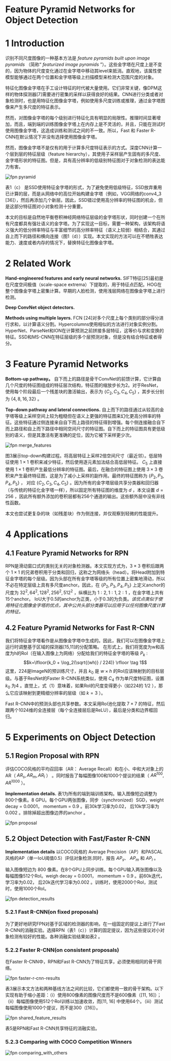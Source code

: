 Feature Pyramid Networks for Object Detection
=

# 1 Introduction
识别不同尺度图像的一种基本方法是 *feature pyramids built upon image pyramids* （简称“ *featurized image pyramids* ”）。这些金字塔在尺度上是不变的，因为物体的尺度变化通过在金字塔中移动其level来抵消。直观地，该属性使模型能够通过在两个位置和金字塔等级上扫描模型来检测大范围尺度的对象。

特征化图像金字塔在手工设计特征的时代被大量使用。它们非常关键，像DPM这样的物体探测器[7]需要进行密集的采样以获得良好的结果。CNN进行分类或者对象检测时，也是用特征化图像金字塔，例如使用多尺度训练或推理，通过金字塔图像来产生多尺度的特征表示。

然而，对图像金字塔的每个级别进行特征化具有明显的局限性。推理时间显著增加，而且，端到端的训练图像金字塔上在内存上是不灵活的，并且，只能在测试时使用图像金字塔，这造成训练和测试之间的不一致。所以，Fast 和 Faster R-CNN在默认情况下并没有选择使用图像金字塔。

然而，图像金字塔不是仅有的用于计算多尺度特征表示的方式。深度CNN计算一个层到层的特征层级（feature hierarchy），其使用子采样层产生固有的多尺度、金字塔形状的特征图。但是，具有高分辨率的低级别特征图对于对象检测的表达能力有害。

![fpn pyramid](./images/fpn/pyramid_comparison.png)

表1（c） 是SSD使用特征金字塔的形式，为了避免使用低级特征，SSD放弃重用已计算的层，而是从网络中的高位开始构建金字塔（例如，VGG网络的conv4_3 [36]），然后再添加几个新层。因此，SSD错过使用高分辨率的特征图的机会，但是这部分特征图对小对象检测十分重要。

本文的目标是自然地平衡卷积神经网络特征层级的金字塔形状，同时创建一个在所有尺度都具有强壮语义的金字塔。为了实现这一目标，需要一种架构，该架构将语义强大的低分辨率特征与丰富细节的高分辨率特征（语义上较弱）相结合，其通过自上而下的路径和横向连接（图1（d））实现。本文实现的方法可以在不牺牲表达能力、速度或者内存的情况下，替换特征化图像金字塔。

# 2 Related Work
**Hand-engineered features and early neural networks.** SIFT特征[25]最初是在尺度空间极值（scale-space extrema）下提取的，用于特征点匹配。HOG在整个图像金字塔上密集计算。早期的人脸检测，使用浅层网络在图像金字塔上进行检测。

**Deep ConvNet object detectors.**

**Methods using multiple layers.** FCN [24]对多个尺度上每个类别的部分得分进行求和，以计算语义分割。Hypercolumns使用相似的方法进行对象实例分割。HyperNet、ParseNet和ION在计算预测之前拼接多层特征，这等价与求和变换的特征。SSD和MS-CNN在特征层级的多个层预测对象，但是没有结合特征或者得分。

# 3 Feature Pyramid Networks

**Bottom-up pathway。** 自下而上的路径是骨干ConvNet的前馈计算，它计算由几个尺度的特征图组成的特征层次结构，特征图的缩放步长为2。对于ResNet，使用每个阶段最后一个残差块的激活输出，表示为 $\{C_2, C_3, C_4, C_5\}$ ，其步长分别为 $\{4, 8, 16, 32\}$ 。

**Top-down pathway and lateral connections.** 自上而下的路径通过从较高的金字塔等级上采样空间上较为粗糙但在语义上更强的特征图来幻化更高分辨率的特征。这些特征通过侧连接来自自下而上路径的特征得到增强。每个侧连接融合自下而上路径和自上而下路径中相同空间尺寸的特征图。自下而上的特征图具有更低级别的语义，但是其激活有更准确的定位，因为它被下采样更少次。

![fpn merge_features](./images/fpn/merge_features.png)

图3展示top-down构建过程。将高层特征上采样2倍空间尺寸（最近邻）。低层特征使用 $1 \times 1$ 卷积来减少特征，然后使用逐元素加法结合高低层特征。 $C_5$ 上直接使用 $1 \times 1$ 卷积产生最低分辨率的特征图。最后，在融合的特征图上使用 $3 \times 3$ 卷积来产生最终特征图，这是为了减小上采样的副作用。最终的特征图称为 $\{P_2, P_3, P_4, P_5\}$ ， 对应 $\{C_2, C_3, C_4, C_5\}$ 。因为所有的金字塔层级共享分类器和回归器（与传统的特征化金字塔一样），所以固定所有特征图的维度为 $d$ ，本文设置 $d = 256$ ，因此所有额外添加的卷积层都有256个通道的输出。这些额外层中没有非线性函数。

本文也尝试更复杂的块（如残差块）作为侧连接，并仅观察到轻微的性能提升。

# 4 Applications
## 4.1 Feature Pyramid Networks for RPN
RPN是滑动窗口式的类别无关的对象检测器。本文实现方式为，$3 \times 3$ 卷积后跟两个 $1 \times 1$ 的兄弟卷积用于分类和回归，这称之为网络头（head）。将Head附加到特征金字塔的每个层级。因为头部在所有金字塔等级的所有位置上密集地滑动，所以不必在特定层级上具有多尺度anchor。因此，在 $\{P_2, P_3, P_4, P_5\}$ 上定义anchor的尺度为 ${32 ^ 2, 64 ^ 2, 128 ^ 2, 256 ^ 2, 512 ^ 2}$ ，纵横比为 ${1:2, 1:1, 2:1}$ ，在金字塔上共有15个anchor。
IoU大于0.5的anchor为正类，小于0.3的为负类。*该优点类似于使用特征化图像金字塔的优点，其中公共头部分类器可以应用于以任何图像尺度计算的特征。*

## 4.2 Feature Pyramid Networks for Fast R-CNN
我们将特征金字塔看作是从图像金字塔中生成的。因此，我们可以在图像金字塔上运行时调整基于区域的探测器[15,11]的分配策略。 在形式上，我们将宽度为w和高度为h的RoI（在输入图像上为网络）分配给我们的特征金字塔的等级 $P_k$ :
$$k=\lfloor{k_0 + \log_2(\sqrt{(wh)} / 224)} \rfloor  \tag 1$$
这里，224是ImageN的预训练尺寸，并且 $k_0$ 是 $w \times h$ 的RoI应该映射到的目标层级。与基于ResNet的Faster R-CNN系统类似，使用 $C_4$ 作为单尺度特征图，设置 $k_0$ 为4 。直觉上，式（1）意味着，如果RoI的尺度变得更小（如224的 $1/2$ ），那么它应该映射到更精细分辨率的层级（如 $k=3$ ）。

Fast R-CNN中的预测头部也共享参数。本文采用RoI池化提取 $7 \times 7$ 的特征，然后跟两个1024维的全连接层（每个全连接层后是ReLU），最后是分类和边界框回归。

# 5 Experiments on Object Detection
## 5.1 Region Proposal with RPN

评估COCO风格的平均召回率（AR： Average Recall）和在小、中和大对象上的AR（ $AR_s, AR_m, AR_l$ ） 。同时报告了每幅图像100和1000个提议的结果（ $AR^{100}, AR^{1000}$ ）。

**Implementation details.** 表1为所有的端到端训练架构。输入图像短边调整为800个像素。8 GPU。每个GPU两张图像，同步（synchronized）SGD，weight decay = 0.0001， momentum = 0.9 。前30k学习率为0.02， 后10k学习率为0.002 。排除掉超出图像边界的anchor 。

![fpn proposal](./images/fpn/proposal_results.png)

## 5.2 Object Detection with Fast/Faster R-CNN

**Implementation details** 以COCO风格的 Average Precision（AP）和PASCAL风格的AP（单一IoU阈值0.5）评估对象检测.同时，报告 $AP_s$、 $AP_m$ 和 $AP_l$ 。

输入图像短边为 800 像素。在8个GPU上同步训练。每个GPU输入两张图像以及每幅图像512个RoI。weigh decay = 0.0001， momentum = 0.9 。前60k迭代，学习率为0.02， 后20k迭代学习率为0.002 。训练时，使用2000个RoI，测试时，使用1000个RoI。

![fpn detection_results](./images/fpn/detection_results.png)

### 5.2.1 Fast R-CNN(on fixed proposals)
为了更好地研究FPN对基于区域的检测器的影响，在一组固定的提议上进行了Fast R-CNN的消融实验。选择RPN（表1（c））计算的固定提议，因为这些提议对小对象检测有较好的性能。各种消融实验结果如表2 。

### 5.2.2 Faster R-CNN(on consistent proposals)

在Faster R-CNN中，RPN和Fast R-CNN为了特征共享，必须使用相同的骨干网络。

![fpn faster-r-cnn-results](./images/fpn/faster-r-cnn-results.png)

表3展示本文方法和两种基线方法之间的比较，它们都使用一致的骨干架构。以下实现有助于缩小差距：（i）使用800像素的图像尺度而不是600像素（[11, 16]）；（ii）每幅图像使用512个RoI训练以加速收敛，而[11, 16] 中使用64个。（iii）测试每幅图像使用1000个提议，而不是300（[16]）。

![fpn shared_feature_results](./images/fpn/shared_feature_results.png)

表5是RPN和Fast R-CNN共享特征的消融实验。

### 5.2.3 Comparing with COCO Competition Winners

![fpn comparing_with_others](./images/fpn/comparing_with_others.png)
